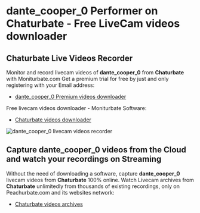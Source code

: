 # dante_cooper_0 Performer on Chaturbate - Free LiveCam videos downloader

## Chaturbate Live Videos Recorder

Monitor and record livecam videos of **dante_cooper_0** from **Chaturbate** with Moniturbate.com
Get a premium trial for free by just and only registering with your Email address:
* [dante_cooper_0 Premium videos downloader](https://moniturbate.com/request-demo-licence-key.html)

Free livecam videos downloader - Moniturbate Software:
* [Chaturbate videos downloader](https://moniturbate.com/moniturbate-download-software.html)

![dante_cooper_0 livecam videos recorder](https://peachurnet.com/templates/moniturbate-software.png)


## Capture dante_cooper_0 videos from the Cloud and watch your recordings on Streaming

Without the need of downloading a software, capture **dante_cooper_0** livecam videos from **Chaturbate** 100% online.
Watch Livecam archives from **Chaturbate** unlimitedly from thousands of existing recordings, only on Peachurbate.com and its websites network:
* [Chaturbate videos archives](https://peachurnet.com/)